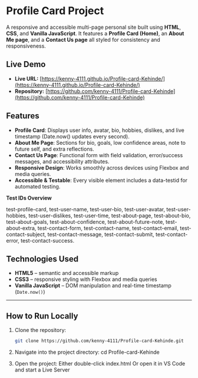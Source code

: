 # Profile Card Project

A responsive and accessible multi-page personal site built using **HTML**, **CSS**, and **Vanilla JavaScript**.
It features a **Profile Card (Home)**, an **About Me page**, and a **Contact Us page** all styled for consistency and responsiveness.

## Live Demo

- **Live URL:** [https://kenny-4111.github.io/Profile-card-Kehinde/](https://kenny-4111.github.io/Profile-card-Kehinde/)
- **Repository:** [https://github.com/kenny-4111/Profile-card-Kehinde](https://github.com/kenny-4111/Profile-card-Kehinde)

## Features

- **Profile Card**: Displays user info, avatar, bio, hobbies, dislikes, and live timestamp (Date.now() updates every second).
- **About Me Page**: Sections for bio, goals, low confidence areas, note to future self, and extra reflections.
- **Contact Us Page**: Functional form with field validation, error/success messages, and accessibility attributes.
- **Responsive Design**: Works smoothly across devices using Flexbox and media queries.
- **Accessible & Testable**: Every visible element includes a data-testid for automated testing.

**Test IDs Overview**

test-profile-card, test-user-name, test-user-bio, test-user-avatar,
test-user-hobbies, test-user-dislikes, test-user-time,
test-about-page, test-about-bio, test-about-goals,
test-about-confidence, test-about-future-note, test-about-extra,
test-contact-form, test-contact-name, test-contact-email,
test-contact-subject, test-contact-message, test-contact-submit,
test-contact-error, test-contact-success.

## Technologies Used

- **HTML5** – semantic and accessible markup
- **CSS3** – responsive styling with Flexbox and media queries
- **Vanilla JavaScript** – DOM manipulation and real-time timestamp (`Date.now()`)

---

## How to Run Locally

1. Clone the repository:
   ```bash
   git clone https://github.com/kenny-4111/Profile-card-Kehinde.git
   ```
2. Navigate into the project directory:
   cd Profile-card-Kehinde

3. Open the project:
   Either double-click index.html Or open it in VS Code and start a Live Server
